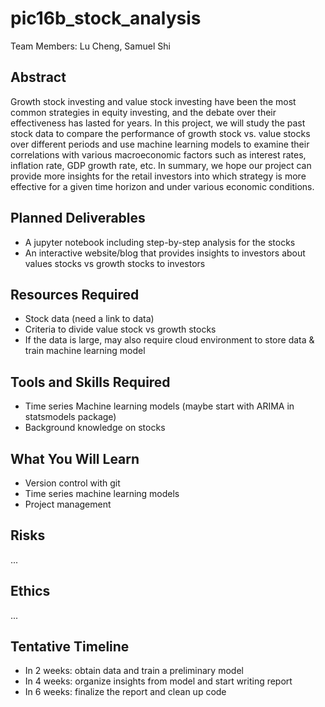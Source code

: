 # pic16b_stock_analysis
Team Members: Lu Cheng, Samuel Shi

## Abstract
Growth stock investing and value stock investing have been the most common strategies in equity investing, and the debate over their effectiveness has lasted for years. In this project, we will study the past stock data to compare the performance of growth stock vs. value stocks over different periods and use machine learning models to examine their correlations with various macroeconomic factors such as interest rates, inflation rate, GDP growth rate, etc. In summary, we hope our project can provide more insights for the retail investors into which strategy is more effective for a given time horizon and under various economic conditions.

## Planned Deliverables
- A jupyter notebook including step-by-step analysis for the stocks 
- An interactive website/blog that provides insights to investors about values stocks vs growth stocks to investors

## Resources Required
- Stock data (need a link to data) 
- Criteria to divide value stock vs growth stocks 
- If the data is large, may also require cloud environment to store data & train machine learning model 

## Tools and Skills Required
- Time series Machine learning models (maybe start with ARIMA in statsmodels package)
- Background knowledge on stocks 

## What You Will Learn
- Version control with git 
- Time series machine learning models 
- Project management 

## Risks
...

## Ethics
...
 

## Tentative Timeline
- In 2 weeks: obtain data and train a preliminary model
- In 4 weeks: organize insights from model and start writing report 
- In 6 weeks: finalize the report and clean up code 
